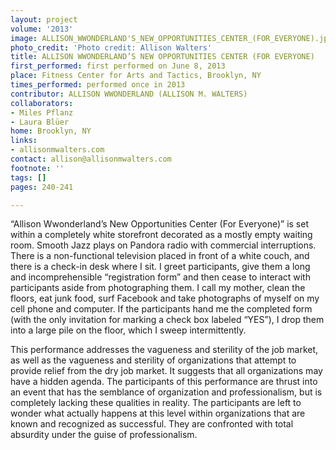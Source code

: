 ```yaml
---
layout: project
volume: '2013'
image: ALLISON_WWONDERLAND'S_NEW_OPPORTUNITIES_CENTER_(FOR_EVERYONE).jpg
photo_credit: 'Photo credit: Allison Walters'
title: ALLISON WWONDERLAND’S NEW OPPORTUNITIES CENTER (FOR EVERYONE)
first_performed: first performed on June 8, 2013
place: Fitness Center for Arts and Tactics, Brooklyn, NY
times_performed: performed once in 2013
contributor: ALLISON WWONDERLAND (ALLISON M. WALTERS)
collaborators:
- Miles Pflanz
- Laura Blüer
home: Brooklyn, NY
links:
- allisonmwalters.com
contact: allison@allisonmwalters.com
footnote: ''
tags: []
pages: 240-241

---
```


“Allison Wwonderland’s New Opportunities Center (For Everyone)” is set within a completely white storefront decorated as a mostly empty waiting room. Smooth Jazz plays on Pandora radio with commercial interruptions. There is a non-functional television placed in front of a white couch, and there is a check-in desk where I sit. I greet participants, give them a long and incomprehensible “registration form” and then cease to interact with participants aside from photographing them. I call my mother, clean the floors, eat junk food, surf Facebook and take photographs of myself on my cell phone and computer. If the participants hand me the completed form (with the only invitation for marking a check box labeled “YES”), I drop them into a large pile on the floor, which I sweep intermittently.

This performance addresses the vagueness and sterility of the job market, as well as the vagueness and sterility of organizations that attempt to provide relief from the dry job market. It suggests that all organizations may have a hidden agenda. The participants of this performance are thrust into an event that has the semblance of organization and professionalism, but is completely lacking these qualities in reality. The participants are left to wonder what actually happens at this level within organizations that are known and recognized as successful. They are confronted with total absurdity under the guise of professionalism.
